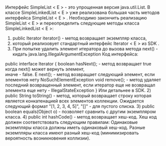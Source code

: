 Интерфейс SimpleList < E > - это упрощенная версия java.util.List.
В классе SimpleLinkedList < E > уже реализована большая часть методов
интерфейса SimpleList < E > . Необходимо закончить реализацию SimpleList < E >
и переопределить следующие методы класса SimpleLinkedList < E >:
1. public Iterator iterator() - метод возвращает экземпляр класса,
2. который реализовует стандартный интерфейс Iterator < E > из SDK .
3. При попытке удалить элемент итератора до вызова метода next() - кидать java.lang.IllegalArgumentException
Код интерфейса:

public interface Iterator {
    boolean hasNext(); - метод возвращает true когда next() может вернуть элемент,  
                         иначе - false.
    E next();          - метод возвращает следующий элемент, если элементов нету
                         NoSuchElementException
    void remove();     - метод удаляет последний возвращенный элемент, если итератор еще не возвращал
                         элемента еще нету - IllegalStateException
}
Или детальнее в SDK.
2) public String toString() - метод, который возвращает строку которая является конкатенацией всех элементов коллекции. Ожидается следующий формат "[1, 2, 3, 4, 5]", "[]" - для пустого списка.
3) public boolean equals(Object o) - позволяет сравнить с другим  экземпляром класса.
4) public int hashCode() - метод возвращает хеш-код. Хеш код должен соответствовать следующим правилам: Одинаковые экземпляры класса должны иметь одинаковый хеш-код. Разные экземпляры класса имеют разный хеш-код (минимизировать вероятность возникновения коллизии).


